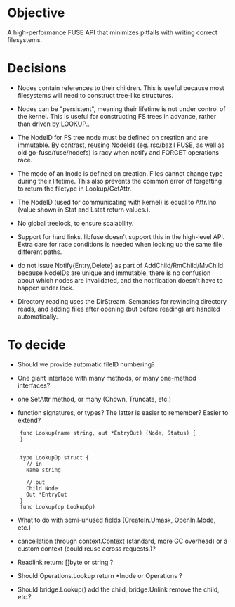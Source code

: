
Objective
=========

A high-performance FUSE API that minimizes pitfalls with writing
correct filesystems.

Decisions
=========

   * Nodes contain references to their children. This is useful
     because most filesystems will need to construct tree-like
     structures.

   * Nodes can be "persistent", meaning their lifetime is not under
     control of the kernel. This is useful for constructing FS trees
     in advance, rather than driven by LOOKUP..

   * The NodeID for FS tree node must be defined on creation and are
     immutable. By contrast, reusing NodeIds (eg. rsc/bazil FUSE, as
     well as old go-fuse/fuse/nodefs) is racy when notify and FORGET
     operations race.
     
   * The mode of an Inode is defined on creation.  Files cannot change
     type during their lifetime. This also prevents the common error
     of forgetting to return the filetype in Lookup/GetAttr.
     
   * The NodeID (used for communicating with kernel) is equal to
     Attr.Ino (value shown in Stat and Lstat return values.). 

   * No global treelock, to ensure scalability.

   * Support for hard links. libfuse doesn't support this in the
     high-level API.  Extra care for race conditions is needed when
    looking up the same file different paths.

   * do not issue Notify{Entry,Delete} as part of
     AddChild/RmChild/MvChild: because NodeIDs are unique and
     immutable, there is no confusion about which nodes are
     invalidated, and the notification doesn't have to happen under
     lock.

   * Directory reading uses the DirStream. Semantics for rewinding
     directory reads, and adding files after opening (but before
     reading) are handled automatically.

To decide
=========

   * Should we provide automatic fileID numbering?
   
   * One giant interface with many methods, or many one-method interfaces?
 
   * one SetAttr method, or many (Chown, Truncate, etc.)

   * function signatures, or types? The latter is easier to remember?
     Easier to extend?

```
    func Lookup(name string, out *EntryOut) (Node, Status) {
    }


    type LookupOp struct {
      // in
      Name string

      // out
      Child Node
      Out *EntryOut
    }
    func Lookup(op LookupOp)
```

   * What to do with semi-unused fields (CreateIn.Umask, OpenIn.Mode, etc.)
   
   * cancellation through context.Context (standard, more GC overhead)
     or a custom context (could reuse across requests.)?

   * Readlink return: []byte or string ?

   * Should Operations.Lookup return *Inode or Operations ?

   * Should bridge.Lookup() add the child, bridge.Unlink remove the child, etc.?


 
